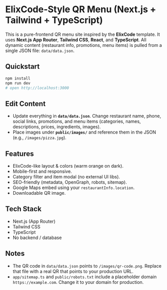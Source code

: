 # ElixCode-Style QR Menu (Next.js + Tailwind + TypeScript)

This is a pure-frontend QR menu site inspired by the **ElixCode** template. It uses **Next.js App Router**, **Tailwind CSS**, **React**, and **TypeScript**. All dynamic content (restaurant info, promotions, menu items) is pulled from a single JSON file: `data/data.json`.

## Quickstart

```bash
npm install
npm run dev
# open http://localhost:3000
```

## Edit Content

- Update everything in **`data/data.json`**. Change restaurant name, phone, social links, promotions, and menu items (categories, names, descriptions, prices, ingredients, images).
- Place images under **`public/images/`** and reference them in the JSON (e.g., `/images/pizza.jpg`).

## Features

- ElixCode-like layout & colors (warm orange on dark).
- Mobile-first and responsive.
- Category filter and item modal (no external UI libs).
- SEO-friendly (metadata, OpenGraph, robots, sitemap).
- Google Maps embed using your `restaurantInfo.location`.
- Downloadable QR image.

## Tech Stack

- Next.js (App Router)
- Tailwind CSS
- TypeScript
- No backend / database

## Notes

- The QR code in `data/data.json` points to `/images/qr-code.png`. Replace that file with a real QR that points to your production URL.
- `app/sitemap.ts` and `public/robots.txt` include a placeholder domain `https://example.com`. Change it to your domain for production.
